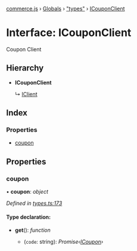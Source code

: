 [commerce.js](../README.md) › [Globals](../globals.md) › ["types"](../modules/_types_.md) › [ICouponClient](_types_.icouponclient.md)

# Interface: ICouponClient

Coupon Client

## Hierarchy

* **ICouponClient**

  ↳ [IClient](_types_.iclient.md)

## Index

### Properties

* [coupon](_types_.icouponclient.md#coupon)

## Properties

###  coupon

• **coupon**: *object*

*Defined in [types.ts:173](https://github.com/shopjs/commerce.js/blob/63ccf4a/src/types.ts#L173)*

#### Type declaration:

* **get**(): *function*

  * (`code`: string): *Promise‹[ICoupon](_types_.icoupon.md)›*
